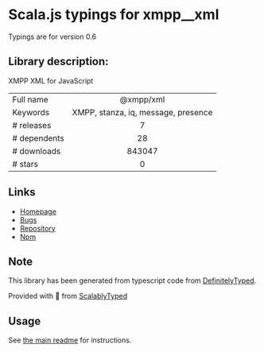 
# Scala.js typings for xmpp__xml

Typings are for version 0.6

## Library description:
XMPP XML for JavaScript

|                    |                 |
| ------------------ | :-------------: |
| Full name          | @xmpp/xml |
| Keywords           | XMPP, stanza, iq, message, presence |
| # releases         | 7 |
| # dependents       | 28 |
| # downloads        | 843047 |
| # stars            | 0 |

## Links
- [Homepage](https://github.com/xmppjs/xmpp.js/tree/master/packages/xml)
- [Bugs](http://github.com/xmppjs/xmpp.js/issues)
- [Repository](https://github.com/xmppjs/xmpp.js)
- [Npm](https://www.npmjs.com/package/%40xmpp%2Fxml)
    


## Note
This library has been generated from typescript code from [DefinitelyTyped](https://definitelytyped.org).

Provided with :purple_heart: from [ScalablyTyped](https://github.com/oyvindberg/ScalablyTyped)

## Usage
See [the main readme](../../readme.md) for instructions.


